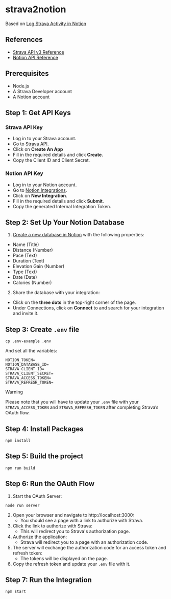 # strava2notion
Based on [Log Strava Activity in Notion](https://developers.notion.com/page/log-strava-activity-in-notion)

## References
* [Strava API v3 Reference](https://developers.strava.com/docs/reference/)
* [Notion API Reference](https://developers.notion.com/reference/intro)


## Prerequisites
- Node.js
- A Strava Developer account
- A Notion account

## Step 1: Get API Keys
### Strava API Key
- Log in to your Strava account.
- Go to [Strava API](https://www.strava.com/login).
- Click on **Create An App**
- Fill in the required details and click **Create**.
- Copy the Client ID and Client Secret.

### Notion API Key
- Log in to your Notion account.
- Go to [Notion Integrations](https://www.notion.so/my-integrations).
- Click on **New Integration**.
- Fill in the required details and click **Submit**.
- Copy the generated Internal Integration Token.

## Step 2: Set Up Your Notion Database
1. [Create a new database in Notion](https://www.notion.com/help/guides/creating-a-database) with the following properties:
- Name (Title)
- Distance (Number)
- Pace (Text)
- Duration (Text)
- Elevation Gain (Number)
- Type (Text)
- Date (Date)
- Calories (Number)
2. Share the database with your integration:
- Click on the **three dots** in the top-right corner of the page.
- Under Connections, click on **Connect** to and search for your integration and invite it.

## Step 3: Create `.env` file
```shell
cp .env-example .env
```
And set all the variables:
```shell
NOTION_TOKEN=
NOTION_DATABASE_ID=
STRAVA_CLIENT_ID=
STRAVA_CLIENT_SECRET=
STRAVA_ACCESS_TOKEN=
STRAVA_REFRESH_TOKEN=
```

> [!WARNING]
> Please note that you will have to update your `.env` file with your `STRAVA_ACCESS_TOKEN` and `STRAVA_REFRESH_TOKEN` after completing Strava’s OAuth flow.

## Step 4: Install Packages
```shell
npm install
```

## Step 5: Build the project
```shell
npm run build
```

## Step 6: Run the OAuth Flow
1. Start the OAuth Server:
```shell
node run server
```
2. Open your browser and navigate to http://localhost:3000:
    - You should see a page with a link to authorize with Strava.
3. Click the link to authorize with Strava:
    - This will redirect you to Strava's authorization page.
4. Authorize the application:
    - Strava will redirect you to a page with an authorization code.
5. The server will exchange the authorization code for an access token and refresh token:
    - The tokens will be displayed on the page.
6. Copy the refresh token and update your `.env` file with it.


## Step 7: Run the Integration
```shell
npm start
```
